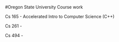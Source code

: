 #Oregon State University Course work

Cs 165 - Accelerated Intro to Computer Science (C++) 

Cs 261 - 

Cs 494 -  
